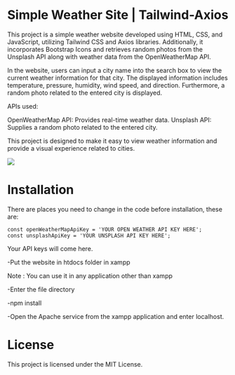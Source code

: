 # Simple Weather Site | Tailwind-Axios
This project is a simple weather website developed using HTML, CSS, and JavaScript, utilizing Tailwind CSS and Axios libraries. Additionally, it incorporates Bootstrap Icons and retrieves random photos from the Unsplash API along with weather data from the OpenWeatherMap API.

In the website, users can input a city name into the search box to view the current weather information for that city. The displayed information includes temperature, pressure, humidity, wind speed, and direction. Furthermore, a random photo related to the entered city is displayed.

APIs used:

OpenWeatherMap API: Provides real-time weather data.
Unsplash API: Supplies a random photo related to the entered city.

This project is designed to make it easy to view weather information and provide a visual experience related to cities.

![](https://github.com/semihesmerboga0/Simple-Weather-Site/blob/main/images/mainscreen.gif?raw=true)

# Installation

There are places you need to change in the code before installation, these are: 

    const openWeatherMapApiKey = 'YOUR OPEN WEATHER API KEY HERE';
    const unsplashApiKey = 'YOUR UNSPLASH API KEY HERE';

Your API keys will come here.

-Put the website in htdocs folder in xampp 

Note : You can use it in any application other than xampp

-Enter the file directory

-npm install

-Open the Apache service from the xampp application and enter localhost.

# License

This project is licensed under the MIT License.








